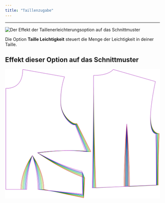 ```yaml
---
title: "Taillenzugabe"
---
```


---

![Der Effekt der Taillenerleichterungsoption auf das Schnittmuster](sample.png)

Die Option **Taille Leichtigkeit** steuert die Menge der Leichtigkeit in deiner Taille.

## Effekt dieser Option auf das Schnittmuster

![Dieses Bild zeigt den Effekt dieser Option, indem es mehrere Varianten überlagert, die einen anderen Wert für diese Option haben](bella_waistease_sample.svg "Effekt dieser Option auf das Schnittmuster")
